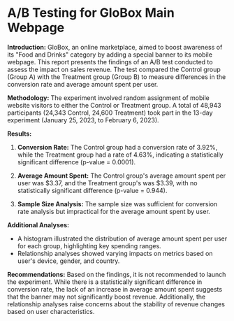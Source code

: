﻿# A/B Testing for GloBox Main Webpage

**Introduction:** GloBox, an online marketplace, aimed to boost awareness of its "Food and Drinks" category by adding a special banner to its mobile webpage. This report presents the findings of an A/B test conducted to assess the impact on sales revenue. The test compared the Control group (Group A) with the Treatment group (Group B) to measure differences in the conversion rate and average amount spent per user.

**Methodology:** The experiment involved random assignment of mobile website visitors to either the Control or Treatment group. A total of 48,943 participants (24,343 Control, 24,600 Treatment) took part in the 13-day experiment (January 25, 2023, to February 6, 2023).

**Results:**

1.  **Conversion Rate:** The Control group had a conversion rate of 3.92%, while the Treatment group had a rate of 4.63%, indicating a statistically significant difference (p-value = 0.0001).
    
2.  **Average Amount Spent:** The Control group's average amount spent per user was $3.37, and the Treatment group's was $3.39, with no statistically significant difference (p-value = 0.944).
    
3.  **Sample Size Analysis:** The sample size was sufficient for conversion rate analysis but impractical for the average amount spent by user.
    

**Additional Analyses:**

-   A histogram illustrated the distribution of average amount spent per user for each group, highlighting key spending ranges.
-   Relationship analyses showed varying impacts on metrics based on user's device, gender, and country.

**Recommendations:** Based on the findings, it is not recommended to launch the experiment. While there is a statistically significant difference in conversion rate, the lack of an increase in average amount spent suggests that the banner may not significantly boost revenue. Additionally, the relationship analyses raise concerns about the stability of revenue changes based on user characteristics.
